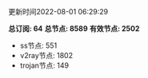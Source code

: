 更新时间2022-08-01 06:29:29

**总订阅: 64**
**总节点: 8589**
**有效节点: 2502**
- ss节点: 551
- v2ray节点: 1802
- trojan节点: 149
